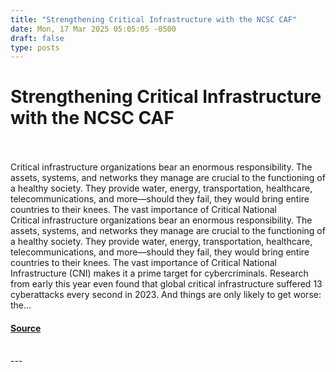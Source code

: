 ```yaml
---
title: "Strengthening Critical Infrastructure with the NCSC CAF"
date: Mon, 17 Mar 2025 05:05:05 -0500
draft: false
type: posts
---
```

# Strengthening Critical Infrastructure with the NCSC CAF

<br/>

<br/>
 Critical infrastructure organizations bear an enormous responsibility. The assets, systems, and networks they manage are crucial to the functioning of a healthy society. They provide water, energy, transportation, healthcare, telecommunications, and more—should they fail, they would bring entire countries to their knees. The vast importance of Critical National
<br/>
Critical infrastructure organizations bear an enormous responsibility. The assets, systems, and networks they manage are crucial to the functioning of a healthy society. They provide water, energy, transportation, healthcare, telecommunications, and more—should they fail, they would bring entire countries to their knees. The vast importance of Critical National Infrastructure (CNI) makes it a prime target for cybercriminals. Research from early this year even found that global critical infrastructure suffered 13 cyberattacks every second in 2023. And things are only likely to get worse: the...

#### [Source](https://www.tripwire.com/state-of-security/strengthening-critical-infrastructure-ncsc-caf)

<br/>
---
